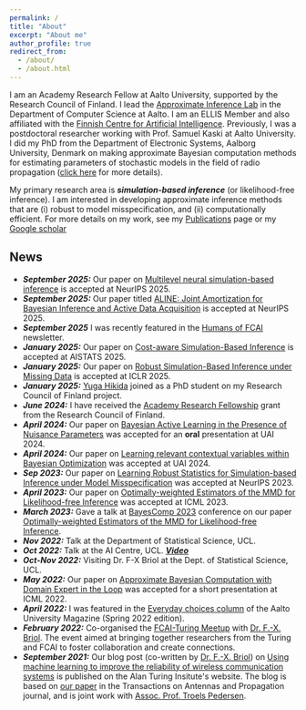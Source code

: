 ```yaml
---
permalink: /
title: "About"
excerpt: "About me"
author_profile: true
redirect_from: 
  - /about/
  - /about.html
---
```


I am an Academy Research Fellow at Aalto University, supported by the Research Council of Finland. I lead the [Approximate Inference Lab](https://approximate-inference.github.io/) in the Department of Computer Science at Aalto. I am an ELLIS Member and also affiliated with the [Finnish Centre for Artificial Intelligence](https://fcai.fi/). Previously, I was a postdoctoral researcher working with Prof. Samuel Kaski at Aalto University. I did my PhD from the Department of Electronic Systems, Aalborg University, Denmark on making approximate Bayesian computation methods for estimating parameters of stochastic models in the field of radio propagation ([click here](https://www.turing.ac.uk/blog/using-machine-learning-improve-reliability-wireless-communication-systems) for more details). 

My primary research area is ***simulation-based inference*** (or likelihood-free inference). I am interested in developing approximate inference methods that are (i) robust to model misspecification, and (ii) computationally efficient. For more details on my work, see my [Publications](https://bharti-ayush.github.io/publications/) page or my [Google scholar](https://scholar.google.com/citations?view_op=list_works&hl=en&hl=en&user=6_7vkiUAAAAJ&sortby=pubdate)

## News
* ***September 2025:*** Our paper on [Multilevel neural simulation-based inference](https://arxiv.org/abs/2506.06087) is accepted at NeurIPS 2025.
* ***September 2025:*** Our paper titled [ALINE: Joint Amortization for Bayesian Inference and Active Data Acquisition](https://arxiv.org/abs/2506.07259) is accepted at NeurIPS 2025.
* ***September 2025*** I was recently featured in the [Humans of FCAI](https://fcai.fi/news/2025/9/12/collaboration-is-a-feature-of-the-finnish-research-community) newsletter.
* ***January 2025:*** Our paper on [Cost-aware Simulation-Based Inference](https://arxiv.org/abs/2410.07930) is accepted at AISTATS 2025.
* ***January 2025:*** Our paper on [Robust Simulation-Based Inference under Missing Data](https://openreview.net/forum?id=GsR3zRCRX5) is accepted at ICLR 2025.
* ***January 2025:*** [Yuga Hikida](https://yugahikida.github.io/) joined as a PhD student on my Research Council of Finland project.
* ***June 2024:*** I have received the [Academy Research Fellowship](https://research.fi/en/results/funding/81492) grant from the Research Council of Finland. 
* ***April 2024:*** Our paper on [Bayesian Active Learning in the Presence of Nuisance Parameters](https://arxiv.org/abs/2310.14968) was accepted for an **oral** presentation at UAI 2024.
* ***April 2024:*** Our paper on [Learning relevant contextual variables within Bayesian Optimization](https://arxiv.org/abs/2305.14120) was accepted at UAI 2024.
* ***Sep 2023:*** Our paper on [Learning Robust Statistics for Simulation-based Inference under Model Misspecification](https://arxiv.org/abs/2305.15871) was accepted at NeurIPS 2023.
* ***April 2023:*** Our paper on [Optimally-weighted Estimators of the MMD for Likelihood-free Inference](https://arxiv.org/abs/2301.11674) was accepted at ICML 2023. 
* ***March 2023:*** Gave a talk at [BayesComp 2023](https://bayescomp2023.com/) conference on our paper [Optimally-weighted Estimators of the MMD for Likelihood-free Inference](https://arxiv.org/abs/2301.11674).
* ***Nov 2022:*** Talk at the Department of Statistical Science, UCL.
* ***Oct 2022:*** Talk at the AI Centre, UCL. [***Video***](https://www.youtube.com/watch?v=Gx18PH0kiY8&t=2s&ab_channel=UCLCentreforArtificialIntelligence)
* ***Oct-Nov 2022:*** Visiting Dr. F-X Briol at the Dept. of Statistical Science, UCL.
* ***May 2022:*** Our paper on [Approximate Bayesian Computation with Domain Expert in the Loop](https://arxiv.org/abs/2201.12090) was accepted for a short presentation at ICML 2022. 
* ***April 2022:*** I was featured in the [Everyday choices column](https://www.aalto.fi/en/news/everyday-choices-ayush-bharti-can-ai-fix-a-dropped-wi-fi-connection) of the Aalto University Magazine (Spring 2022 edition).
* ***February 2022:*** Co-organised the [FCAI-Turing Meetup](https://fcai.fi/calendar/2022/2/23/turing-fcai-meetup) with [Dr. F.-X. Briol](https://fxbriol.github.io/). The event aimed at bringing together researchers from the Turing and FCAI to foster collaboration and create connections.
* ***September 2021:*** Our blog post (co-written by [Dr. F.-X. Briol](https://fxbriol.github.io/)) on [Using machine learning to improve the reliability of wireless communication systems](https://www.turing.ac.uk/blog/using-machine-learning-improve-reliability-wireless-communication-systems) is published on the Alan Turing Insitute's website. The blog is based on [our paper](https://ieeexplore.ieee.org/document/9445690) in the Transactions on Antennas and Propagation journal, and is joint work with [Assoc. Prof. Troels Pedersen](https://vbn.aau.dk/en/persons/106895).



